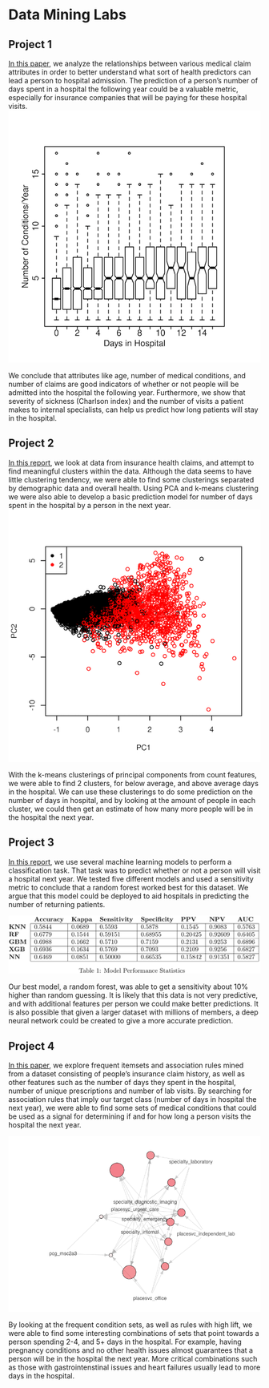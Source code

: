 # Data Mining Labs

## Project 1
[In this paper](Project1/Project%201%20Report.pdf), we analyze the relationships between various medical claim attributes in order to better understand what sort of health predictors can lead a person to hospital admission. The prediction of a person’s number of days spent in a hospital the following year could be a valuable metric, especially for insurance companies that will be paying for these hospital visits.
![pcg-num-box](Images/pcg-num-box.png)


We conclude that attributes like age, number of medical conditions, and number of claims are good indicators of whether or not people will be admitted into the hospital the following year. Furthermore, we show that severity of sickness (Charlson index) and the number of visits a patient makes to internal specialists, can help us predict how long patients will stay in the hospital.


## Project 2

[In this report](Project2/Project%202%20Report.pdf), we look at data from insurance health claims, and attempt to find meaningful clusters within the data. Although the data seems to have little clustering tendency, we were able to find some clusterings separated by demographic data and overall health. Using PCA and k-means clustering we were also able to develop a basic prediction model for number of days spent in the hospital by a person in the next year.
![pca-kmeans-25](./Images/pca-kmeans-25.png)


With the k-means clusterings of principal components from count features, we were able to find 2 clusters, for below average, and above average days in the hospital. We can use these clusterings to do some prediction on the number of days in hospital, and by looking at the amount of people in each cluster, we could then get an estimate of how many more people will be in the hospital the next year.


## Project 3
[In this report](Project3/Project%203%20Report.pdf), we use several machine learning models to perform a classification task. That task was to predict whether or not a person will visit a hospital next year. We tested five different models and used a sensitivity metric to conclude that a random forest worked best for this dataset. We argue that this model could be deployed to aid hospitals in predicting the number of returning patients.


![table](Images/table.png)


Our best model, a random forest, was able to get a sensitivity about 10% higher than random guessing. It is likely that this data is not very predictive, and with additional features per person we could make better predictions. It is also possible that given a larger dataset with millions of members, a deep neural network could be created to give a more accurate prediction.


## Project 4

[In this paper](Project4/Project%204%20Report.pdf), we explore frequent itemsets and association rules mined from a dataset consisting of people’s insurance claim history, as well as other features such as the number of days they spent in the hospital, number of unique prescriptions and number of lab visits. By searching for association rules that imply our target class (number of days in hospital the next year), we were able to find some sets of medical conditions that could be used as a signal for determining if and for how long a person visits the hospital the next year.

![graph](./Images/graph.png)


By looking at the frequent condition sets, as well as rules with high lift, we were able to find some interesting combinations of sets that point towards a person spending 2-4, and 5+ days in the hospital. For example, having pregnancy conditions and no other health issues almost guarantees that a person will be in the hospital the next year. More critical combinations such as those with gastrointenstinal issues and heart failures usually lead to more days in the hospital.
